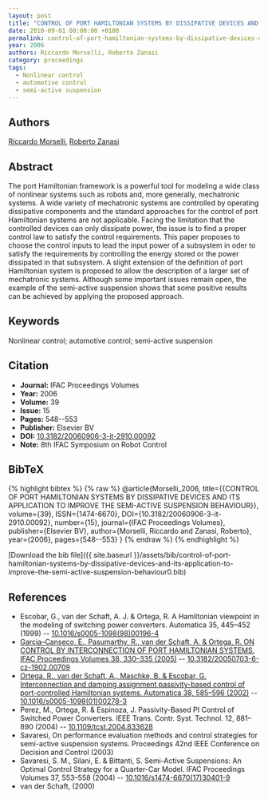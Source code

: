 ```yaml
---
layout: post
title: "CONTROL OF PORT HAMILTONIAN SYSTEMS BY DISSIPATIVE DEVICES AND ITS APPLICATION TO IMPROVE THE SEMI-ACTIVE SUSPENSION BEHAVIOUR"
date: 2010-09-01 00:00:00 +0100
permalink: control-of-port-hamiltonian-systems-by-dissipative-devices-and-its-application-to-improve-the-semi-active-suspension-behaviour0
year: 2006
authors: Riccardo Morselli, Roberto Zanasi
category: proceedings
tags:
  - Nonlinear control
  - automotive control
  - semi-active suspension
---
```

 
## Authors
[Riccardo Morselli](authors/riccardo-morselli), [Roberto Zanasi](authors/roberto-zanasi)
 
## Abstract
The port Hamiltonian framework is a powerful tool for modeling a wide class of nonlinear systems such as robots and, more generally, mechatronic systems. A wide variety of mechatronic systems are controlled by operating dissipative components and the standard approaches for the control of port Hamiltonian systems are not applicable. Facing the limitation that the controlled devices can only dissipate power, the issue is to find a proper control law to satisfy the control requirements. This paper proposes to choose the control inputs to lead the input power of a subsystem in oder to satisfy the requirements by controlling the energy stored or the power dissipated in that subsystem. A slight extension of the definition of port Hamiltonian system is proposed to allow the description of a larger set of mechatronic systems. Although some important issues remain open, the example of the semi-active suspension shows that some positive results can be achieved by applying the proposed approach.
 
## Keywords
Nonlinear control; automotive control; semi-active suspension
 
## Citation
- **Journal:** IFAC Proceedings Volumes
- **Year:** 2006
- **Volume:** 39
- **Issue:** 15
- **Pages:** 548--553
- **Publisher:** Elsevier BV
- **DOI:** [10.3182/20060906-3-it-2910.00092](https://doi.org/10.3182/20060906-3-it-2910.00092)
- **Note:** 8th IFAC Symposium on Robot Control
 
## BibTeX
{% highlight bibtex %}
{% raw %}
@article{Morselli_2006,
  title={{CONTROL OF PORT HAMILTONIAN SYSTEMS BY DISSIPATIVE DEVICES AND ITS APPLICATION TO IMPROVE THE SEMI-ACTIVE SUSPENSION BEHAVIOUR}},
  volume={39},
  ISSN={1474-6670},
  DOI={10.3182/20060906-3-it-2910.00092},
  number={15},
  journal={IFAC Proceedings Volumes},
  publisher={Elsevier BV},
  author={Morselli, Riccardo and Zanasi, Roberto},
  year={2006},
  pages={548--553}
}
{% endraw %}
{% endhighlight %}
 
[Download the bib file]({{ site.baseurl }}/assets/bib/control-of-port-hamiltonian-systems-by-dissipative-devices-and-its-application-to-improve-the-semi-active-suspension-behaviour0.bib)
 
## References
- Escobar, G., van der Schaft, A. J. & Ortega, R. A Hamiltonian viewpoint in the modeling of switching power converters. Automatica 35, 445–452 (1999) -- [10.1016/s0005-1098(98)00196-4](https://doi.org/10.1016/s0005-1098(98)00196-4)
- [Garcia–Canseco, E., Pasumarthy, R., van der Schaft, A. & Ortega, R. ON CONTROL BY INTERCONNECTION OF PORT HAMILTONIAN SYSTEMS. IFAC Proceedings Volumes 38, 330–335 (2005)](on-control-by-interconnection-of-port-hamiltonian-systems) -- [10.3182/20050703-6-cz-1902.00709](https://doi.org/10.3182/20050703-6-cz-1902.00709)
- [Ortega, R., van der Schaft, A., Maschke, B. & Escobar, G. Interconnection and damping assignment passivity-based control of port-controlled Hamiltonian systems. Automatica 38, 585–596 (2002)](interconnection-and-damping-assignment-passivity-based-control-of-port-controlled-hamiltonian-systems) -- [10.1016/s0005-1098(01)00278-3](https://doi.org/10.1016/s0005-1098(01)00278-3)
- Perez, M., Ortega, R. & Espinoza, J. Passivity-Based PI Control of Switched Power Converters. IEEE Trans. Contr. Syst. Technol. 12, 881–890 (2004) -- [10.1109/tcst.2004.833628](https://doi.org/10.1109/tcst.2004.833628)
- Savaresi, On performance evaluation methods and control strategies for semi-active suspension systems. Proceedings 42nd IEEE Conference on Decision and Control (2003)
- Savaresi, S. M., Silani, E. & Bittanti, S. Semi-Active Suspensions: An Optimal Control Strategy for a Quarter-Car Model. IFAC Proceedings Volumes 37, 553–558 (2004) -- [10.1016/s1474-6670(17)30401-9](https://doi.org/10.1016/s1474-6670(17)30401-9)
- van der Schaft, (2000)

